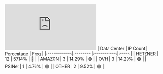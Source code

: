 ![Diagramm](https://github.com/obajay/StateSync-snapshots/blob/main/Projects/Dora/1/README.md)
| Data Center | IP Count | Percentage | Freq |
|:------------:|:--------:|:-----------:|:-----:|
| HETZNER | 12 | 57.14% | 🔴 |
| AMAZON | 3 | 14.29% | 🟢 |
| OVH | 3 | 14.29% | 🟢 |
| PSINet | 1 | 4.76% | 🟢 |
| OTHER | 2 | 9.52% | 🟢 |